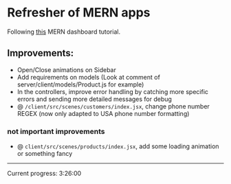 # Refresher of MERN apps

Following [this](https://www.youtube.com/watch?v=0cPCMIuDk2I) MERN dashboard tutorial.

## Improvements:

-   Open/Close animations on Sidebar
-   Add requirements on models (Look at comment of server/client/models/Product.js for example)
-   In the controllers, improve error handling by catching more specific errors and sending more detailed messages for debug
-   @ `/client/src/scenes/customers/index.jsx`, change phone number REGEX (now only adapted to USA phone number formatting)

### not important improvements

-   @ `client/src/scenes/products/index.jsx`, add some loading animation or something fancy

---

Current progress: 3:26:00
